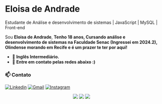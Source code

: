 # Eloisa de Andrade

Estudante de Análise e desenvolvimento de sistemas | JavaScript | MySQL | Front-end

Sou <strong>Eloisa de Andrade</strong>, <strong>Tenho 18 anos, Cursando análise e desenvolvimento de sistemas na Faculdade Senac (Ingressei em 2024.2), Olindense morando em Recife e é um prazer te ter por aqui! </strong>  

- 🚀 <strong> Inglês Intermediário. </strong> 
- 📣 <strong> Entre em contato pelas redes abaixo :)  </strong>

### 📫 Contato
[![Linkedin](https://img.shields.io/badge/LinkedIn-0077B5?style=for-the-badge&logo=linkedin&logoColor=white)](https://www.linkedin.com/in/elowsz)   <a href="https://www.linkedin.com/in/elowsz/" alt="Linkedin">
[![Gmail](https://img.shields.io/badge/Gmail-D14836?style=for-the-badge&logo=gmail&logoColor=white)](mailto:eloisaandrade1006@gmail.com)   <a href="mailto:eloisaandrade1006@gmail.com" alt="Gmail">
[![Instagram](https://img.shields.io/badge/Instagram-E4405F?style=for-the-badge&logo=instagram&logoColor=white)](https://instagram.com/elowsz)  <a href="https://www.instagram.com/elowsz?igsh=MTBvZTFhejd2N2U0Mg%3D%3D&utm_source=qr" alt="Instagram">

<div align="center">

  <a href="mailto:eloisaandrade1006@gmail.com" alt="Gmail">
    <img src="https://img.shields.io/badge/-Gmail-FF0000?style=flat-square&labelColor=FF0000&logo=gmail&logoColor=white&link=LINK-DO-SEU-EMAIL"/></a>

  <a href="https://www.linkedin.com/in/elowsz/" alt="Linkedin">
    <img src="https://img.shields.io/badge/-Linkedin-0e76a8?style=flat-square&logo=Linkedin&logoColor=white&link=LINK-DO-SEU-LINKEDIN" /></a>

  <a href="https://www.instagram.com/elowsz?igsh=MTBvZTFhejd2N2U0Mg%3D%3D&utm_source=qr" alt="Instagram">
    <img src="https://img.shields.io/badge/-Instagram-DF0174?style=flat-square&labelColor=DF0174&logo=instagram&logoColor=white&link=LINK-DO-SEU-INSTAGRAM"/></a>

</div>
